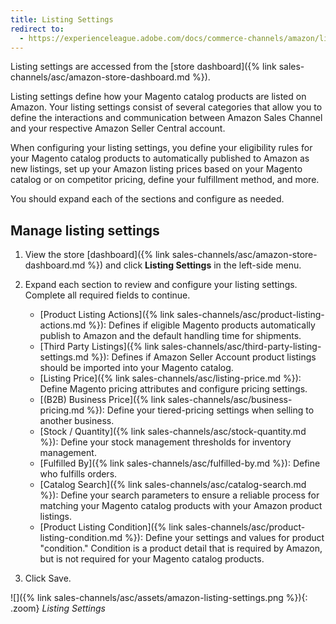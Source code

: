 ```yaml
---
title: Listing Settings
redirect to:
  - https://experienceleague.adobe.com/docs/commerce-channels/amazon/listing-settings/listing-settings.html
---
```


Listing settings are accessed from the [store dashboard]({% link sales-channels/asc/amazon-store-dashboard.md %}).

Listing settings define how your Magento catalog products are listed on Amazon. Your listing settings consist of several categories that allow you to define the interactions and communication between Amazon Sales Channel and your respective Amazon Seller Central account.

When configuring your listing settings, you define your eligibility rules for your Magento catalog products to automatically published to Amazon as new listings, set up your Amazon listing prices based on your Magento catalog or on competitor pricing, define your fulfillment method, and more.

You should expand each of the sections and configure as needed.

## Manage listing settings

1. View the store [dashboard]({% link sales-channels/asc/amazon-store-dashboard.md %}) and click **Listing Settings** in the left-side menu.

1. Expand each section to review and configure your listing settings. Complete all required fields to continue.
    - [Product Listing Actions]({% link sales-channels/asc/product-listing-actions.md %}): Defines if eligible Magento products automatically publish to Amazon and the default handling time for shipments.
    - [Third Party Listings]({% link sales-channels/asc/third-party-listing-settings.md %}): Defines if Amazon Seller Account product listings should be imported into your Magento catalog.
    - [Listing Price]({% link sales-channels/asc/listing-price.md %}): Define Magento pricing attributes and configure pricing settings.
    - [(B2B) Business Price]({% link sales-channels/asc/business-pricing.md %}): Define your tiered-pricing settings when selling to another business.
    - [Stock / Quantity]({% link sales-channels/asc/stock-quantity.md %}): Define your stock management thresholds for inventory management.
    - [Fulfilled By]({% link sales-channels/asc/fulfilled-by.md %})\: Define who fulfills orders.
    - [Catalog Search]({% link sales-channels/asc/catalog-search.md %}): Define your search parameters to ensure a reliable process for matching your Magento catalog products with your Amazon product listings.
    - [Product Listing Condition]({% link sales-channels/asc/product-listing-condition.md %}): Define your settings and values for product "condition." Condition is a product detail that is required by Amazon, but is not required for your Magento catalog products.

1. Click <span class="btn">Save</span>.

![]({% link sales-channels/asc/assets/amazon-listing-settings.png %}){: .zoom}
_Listing Settings_
